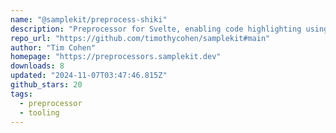 ```yaml
---
name: "@samplekit/preprocess-shiki"
description: "Preprocessor for Svelte, enabling code highlighting using Shiki."
repo_url: "https://github.com/timothycohen/samplekit#main"
author: "Tim Cohen"
homepage: "https://preprocessors.samplekit.dev"
downloads: 8
updated: "2024-11-07T03:47:46.815Z"
github_stars: 20
tags: 
  - preprocessor
  - tooling
---
```

